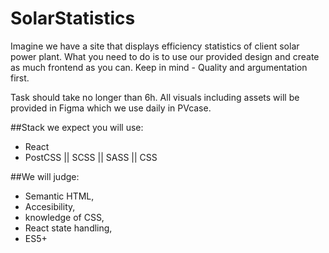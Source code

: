 # SolarStatistics

Imagine we have a site that displays efficiency statistics of client solar power plant. What you need to do is to use our provided design and create as much frontend as you can. Keep in mind - Quality and argumentation first.

Task should take no longer than 6h. All visuals including assets will be provided in Figma which we use daily in PVcase. 

##Stack we expect you will use:
- React
- PostCSS || SCSS || SASS || CSS

##We will judge:
- Semantic HTML, 
- Accesibility, 
- knowledge of CSS, 
- React state handling, 
- ES5+
